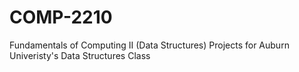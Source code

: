 # COMP-2210
Fundamentals of Computing II (Data Structures)
Projects for Auburn Univeristy's Data Structures Class
